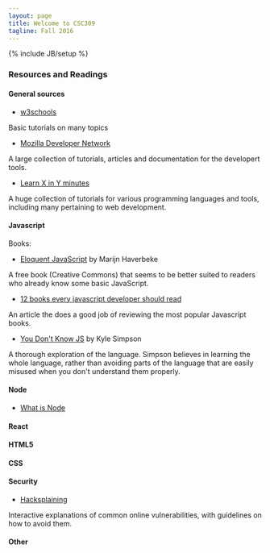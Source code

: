 ```yaml
---
layout: page
title: Welcome to CSC309
tagline: Fall 2016
---
```

{% include JB/setup %}

### Resources and Readings

#### General sources
  - [w3schools](http://www.w3schools.com)
  
   Basic tutorials on many topics
   
  - [Mozilla Developer Network](https://developer.mozilla.org/en-US/)
  
   A large collection of tutorials, articles and documentation for the developert tools.

  - [Learn X in Y minutes](https://learnxinyminutes.com/) 
  
   A huge collection of tutorials for various programming languages and tools, including many pertaining to web development.

#### Javascript

Books:
  
  - [Eloquent JavaScript](http://eloquentjavascript.net) by Marijn Haverbeke
   
   A free book (Creative Commons) that seems to be better suited to readers who already know some basic JavaScript.
   
  - [12 books every javascript developer should read](https://medium.com/javascript-scene/12-books-every-javascript-developer-should-read-9da76157fb3#.dyuape9ra)
  
   An article the does a good job of reviewing the most popular Javascript books.
   
   - [You Don't Know JS](https://github.com/getify/You-Dont-Know-JS) by Kyle Simpson
   
   A thorough exploration of the language. Simpson believes in learning the whole language, rather than avoiding parts of the language that are easily misused when you don't understand them properly.

#### Node

  - [What is Node](http://radar.oreilly.com/2011/07/what-is-node.html)

#### React


#### HTML5


#### CSS


#### Security

   - [Hacksplaining](https://www.hacksplaining.com/)
   
   Interactive explanations of common online vulnerabilities, with guidelines on how to avoid them. 

#### Other
